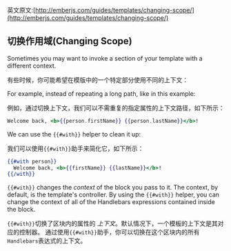 英文原文:[http://emberjs.com/guides/templates/changing-scope/](http://emberjs.com/guides/templates/changing-scope/)


## 切换作用域(Changing Scope)

Sometimes you may want to invoke a section of your template with a
different context.

有些时候，你可能希望在模版中的一个特定部分使用不同的上下文：

For example, instead of repeating a long path, like in this example:

例如，通过切换上下文，我们可以不需重复的指定属性的上下文路径，如下所示：

```handlebars
Welcome back, <b>{{person.firstName}} {{person.lastName}}</b>!
```

We can use the `{{#with}}` helper to clean it up:

我们可以使用`{{#with}}`助手来简化它，如下所示：

```handlebars
{{#with person}}
  Welcome back, <b>{{firstName}} {{lastName}}</b>!
{{/with}}
```

`{{#with}}` changes the _context_ of the block you pass to it. The
context, by default, is the template's controller. By using the `{{#with}}`
helper, you can change the context of all of the Handlebars expressions
contained inside the block.

`{{#with}}`切换了区块内的属性的 _上下文_。默认情况下，一个模板的上下文是其对应的控制器。
通过使用`{{#with}}`助手，你可以切换在这个区块内的所有`Handlebars`表达式的上下文。
